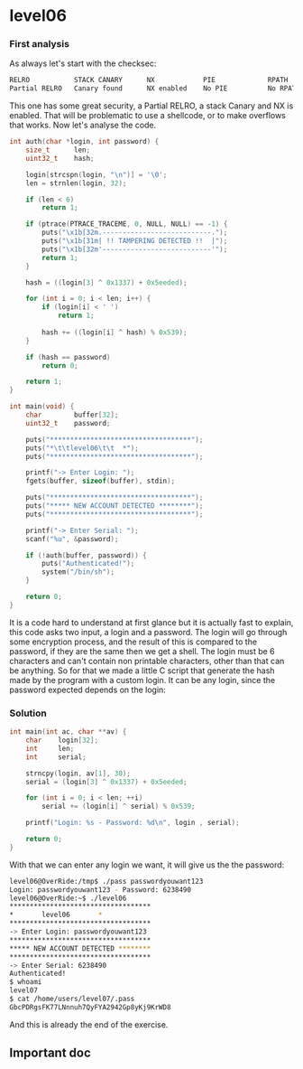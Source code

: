 # level06

### First analysis

As always let's start with the checksec:

```sh
RELRO           STACK CANARY      NX            PIE             RPATH      RUNPATH      FILE
Partial RELRO   Canary found      NX enabled    No PIE          No RPATH   No RUNPATH   /home/users/level06/level06
```

This one has some great security, a Partial RELRO, a stack Canary and NX is enabled. That will be problematic to use a shellcode, or to make overflows that works. Now let's analyse the code.

```c
int auth(char *login, int password) {
    size_t      len;
    uint32_t    hash;

    login[strcspn(login, "\n")] = '\0';
    len = strnlen(login, 32);

    if (len < 6)
        return 1;

    if (ptrace(PTRACE_TRACEME, 0, NULL, NULL) == -1) {
        puts("\x1b[32m.---------------------------.");
        puts("\x1b[31m| !! TAMPERING DETECTED !!  |");
        puts("\x1b[32m'---------------------------'");
        return 1;
    }

    hash = ((login[3] ^ 0x1337) + 0x5eeded);

    for (int i = 0; i < len; i++) {
        if (login[i] < ' ')
            return 1;
        
        hash += ((login[i] ^ hash) % 0x539);
    }

    if (hash == password)
        return 0;

    return 1;
}

int main(void) {
    char        buffer[32];
    uint32_t    password;

    puts("***********************************");
    puts("*\t\tlevel06\t\t  *");
    puts("***********************************");

    printf("-> Enter Login: ");
    fgets(buffer, sizeof(buffer), stdin);

    puts("***********************************");
    puts("***** NEW ACCOUNT DETECTED ********");
    puts("***********************************");

    printf("-> Enter Serial: ");
    scanf("%u", &password);

    if (!auth(buffer, password)) {  
        puts("Authenticated!");
        system("/bin/sh");
    }

    return 0;
}
```

It is a code hard to understand at first glance but it is actually fast to explain, this code asks two input, a login and a password. The login will go through some encryption process, and the result of this is compared to the password, if they are the same then we get a shell. The login must be 6 characters and can't contain non printable characters, other than that can be anything. So for that we made a little C script that generate the hash made by the program with a custom login. It can be any login, since the password expected depends on the login:

### Solution

```c
int main(int ac, char **av) {
    char    login[32];
    int     len;
    int     serial;

    strncpy(login, av[1], 30);
    serial = (login[3] ^ 0x1337) + 0x5eeded;

    for (int i = 0; i < len; ++i)
        serial += (login[i] ^ serial) % 0x539;

    printf("Login: %s - Password: %d\n", login , serial);

    return 0;
}
```

With that we can enter any login we want, it will give us the the password:

```sh
level06@OverRide:/tmp$ ./pass passwordyouwant123
Login: passwordyouwant123 - Password: 6238490
level06@OverRide:~$ ./level06 
***********************************
*		level06		  *
***********************************
-> Enter Login: passwordyouwant123
***********************************
***** NEW ACCOUNT DETECTED ********
***********************************
-> Enter Serial: 6238490
Authenticated!
$ whoami
level07
$ cat /home/users/level07/.pass
GbcPDRgsFK77LNnnuh7QyFYA2942Gp8yKj9KrWD8
```

And this is already the end of the exercise.

## Important doc
